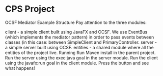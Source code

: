 # CPS Project

OCSF Mediator Example
Structure
Pay attention to the three modules:

client - a simple client built using JavaFX and OCSF. We use EventBus (which implements the mediator pattern) in order to pass events between classes (in this case: between SimpleClient and PrimaryController.
server - a simple server built using OCSF.
entities - a shared module where all the entities of the project live.
Running
Run Maven install in the parent project.
Run the server using the exec:java goal in the server module.
Run the client using the javafx:run goal in the client module.
Press the button and see what happens!
